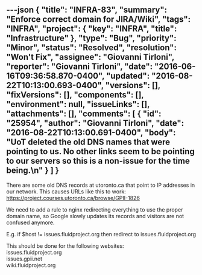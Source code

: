 ---json
{
  "title": "INFRA-83",
  "summary": "Enforce correct domain for JIRA/Wiki",
  "tags": "INFRA",
  "project": {
    "key": "INFRA",
    "title": "Infrastructure"
  },
  "type": "Bug",
  "priority": "Minor",
  "status": "Resolved",
  "resolution": "Won't Fix",
  "assignee": "Giovanni Tirloni",
  "reporter": "Giovanni Tirloni",
  "date": "2016-06-16T09:36:58.870-0400",
  "updated": "2016-08-22T10:13:00.693-0400",
  "versions": [],
  "fixVersions": [],
  "components": [],
  "environment": null,
  "issueLinks": [],
  "attachments": [],
  "comments": [
    {
      "id": "25954",
      "author": "Giovanni Tirloni",
      "date": "2016-08-22T10:13:00.691-0400",
      "body": "UoT deleted the old DNS names that were pointing to us. No other links seem to be pointing to our servers so this is a non-issue for the time being.\n"
    }
  ]
}
---
There are some old DNS records at utoronto.ca that point to IP addresses in our network. This causes URLs like this to work: <https://project.courses.utoronto.ca/browse/GPII-1826>

We need to add a rule to nginx redirecting everything to use the proper domain name, so Google slowly updates its records and visitors are not confused anymore.

E.g. if $host != issues.fluidproject.org then redirect to issues.fluidproject.org

This should be done for the following websites:\
issues.fluidproject.org\
issues.gpii.net\
wiki.fluidproject.org

        